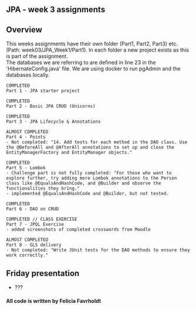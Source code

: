 ## JPA - week 3 assignments

## Overview
This weeks assignments have their own folder (Part1, Part2, Part3) etc. (Path: week03/JPA_Week1/Part1). 
In each folder a new project exists as this is part of the assignment.  
The databases we are referring to are defined in line 23 in the 'HibernateConfig.java' file.
We are using docker to run pgAdmin and the databases locally.

    COMPLETED
    Part 1 - JPA starter project

    COMPLETED
    Part 2 - Basic JPA CRUD (Unicorns)

    COMPLETED
    Part 3 - JPA Lifecycle & Annotations 

    ALMOST COMPLETED
    Part 4 - Points 
    - Not completed: "14. Add tests for each method in the DAO class. Use the @BeforeAll and @AfterAll annotations to set up and close the EntityManagerFactory and EntityManager objects."

    COMPLETED
    Part 5 - Lombok 
    - Challenge part is not fully completed: "For those who want to explore further, try adding more Lombok annotations to the Person class like @EqualsAndHashCode, and @Builder and observe the functionalities they bring."
    - implemented @EqualsAndHashCode and @Builder, but not tested.

    COMPLETED
    Part 6 - DAO on CRUD

    COMPLETED // CLASS EXERCISE
    Part 7 - JPQL Exercise 
    - added screenshots of completed crosswords from Moodle

    ALMOST COMPLETED
    Part 8 - GLS delivery
    - Not completed: "Write JUnit tests for the DAO methods to ensure they work correctly."

## Friday presentation
- ???

#### All code is written by Felicia Favrholdt

